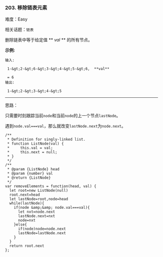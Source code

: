 ### 203. 移除链表元素

难度：Easy

相关话题：`链表`

删除链表中等于给定值 ** *val* ** 的所有节点。



 **示例:** 





```
输入:

 1-&gt;2-&gt;6-&gt;3-&gt;4-&gt;5-&gt;6,  **val** 

 = 6
输出:

 1-&gt;2-&gt;3-&gt;4-&gt;5

```


-----

思路：

只需要时刻跟踪当前`node`和当前`node`的上一个节点`lastNode`。

遇到`node.val===val`，那么就改变`lastNode.next`为`node.next`。


```
/**
 * Definition for singly-linked list.
 * function ListNode(val) {
 *     this.val = val;
 *     this.next = null;
 * }
 */
/**
 * @param {ListNode} head
 * @param {number} val
 * @return {ListNode}
 */
var removeElements = function(head, val) {
  let root=new ListNode(null)
  root.next=head
  let lastNode=root,node=head
  while(lastNode){
    if(node &amp;&amp; node.val===val){
      let nxt=node.next
      lastNode.next=nxt
      node=nxt
    }else{
      if(node)node=node.next
      lastNode=lastNode.next
    }
  }
  return root.next
};



```
